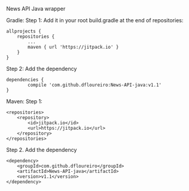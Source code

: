 News API Java wrapper

Gradle:
Step 1: Add it in your root build.gradle at the end of repositories:

	allprojects {
		repositories {
			...
			maven { url 'https://jitpack.io' }
		}
	}
  
Step 2: Add the dependency

	dependencies {
	        compile 'com.github.dfloureiro:News-API-java:v1.1'
	}

Maven:
Step 1:

	<repositories>
		<repository>
		    <id>jitpack.io</id>
		    <url>https://jitpack.io</url>
		</repository>
	</repositories>
  
Step 2. Add the dependency

	<dependency>
	    <groupId>com.github.dfloureiro</groupId>
	    <artifactId>News-API-java</artifactId>
	    <version>v1.1</version>
	</dependency>
